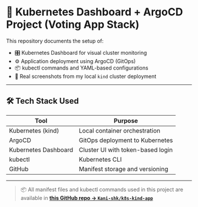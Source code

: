 # 🧩 Kubernetes Dashboard + ArgoCD Project (Voting App Stack)

This repository documents the setup of:

- 🎛️ Kubernetes Dashboard for visual cluster monitoring  
- ⚙️ Application deployment using ArgoCD (GitOps)  
- 📦 kubectl commands and YAML-based configurations  
- 📸 Real screenshots from my local `kind` cluster deployment  

---

## 🛠️ Tech Stack Used

| Tool            | Purpose                            |
|------------------|-------------------------------------|
| Kubernetes (kind)| Local container orchestration       |
| ArgoCD           | GitOps deployment to Kubernetes     |
| Kubernetes Dashboard | Cluster UI with token-based login |
| kubectl          | Kubernetes CLI                      |
| GitHub           | Manifest storage and versioning     |

---
> 📦 All manifest files and kubectl commands used in this project are available in [**this GitHub repo → `Kani-shk/k8s-kind-app`**](https://github.com/Kani-shk/k8s-kind-app)


